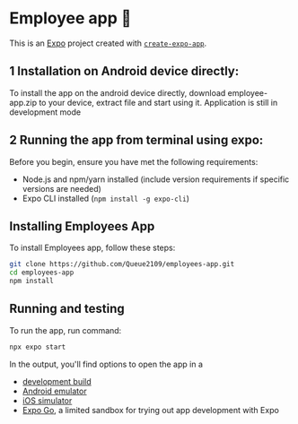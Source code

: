 # Employee app 👋

This is an [Expo](https://expo.dev) project created with [`create-expo-app`](https://www.npmjs.com/package/create-expo-app).

## 1 Installation on Android device directly:
To install the app on the android device directly, download employee-app.zip to your device, extract file and start using it.
Application is still in development mode

## 2 Running the app from terminal using expo:

Before you begin, ensure you have met the following requirements:
- Node.js and npm/yarn installed (include version requirements if specific versions are needed)
- Expo CLI installed (`npm install -g expo-cli`)

## Installing Employees App

To install Employees app, follow these steps:
```bash
git clone https://github.com/Queue2109/employees-app.git
cd employees-app
npm install
```

## Running and testing 
To run the app, run command:
```bash
npx expo start 
```
In the output, you'll find options to open the app in a

- [development build](https://docs.expo.dev/develop/development-builds/introduction/)
- [Android emulator](https://docs.expo.dev/workflow/android-studio-emulator/)
- [iOS simulator](https://docs.expo.dev/workflow/ios-simulator/)
- [Expo Go](https://expo.dev/go), a limited sandbox for trying out app development with Expo

